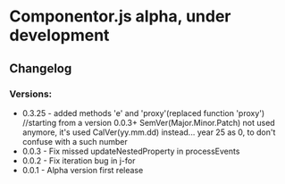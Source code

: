 # Componentor.js alpha, under development

## Changelog
### Versions:
- 0.3.25 - added methods 'e' and 'proxy'(replaced function 'proxy')
//starting from a version 0.0.3+ SemVer(Major.Minor.Patch) not used anymore, it's used CalVer(yy.mm.dd) instead... year 25 as 0, to don't confuse with a such number
- 0.0.3 - Fix missed updateNestedProperty in processEvents
- 0.0.2 - Fix iteration bug in j-for
- 0.0.1 - Alpha version first release